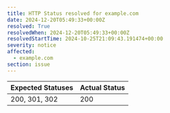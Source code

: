 ```yaml
---
title: HTTP Status resolved for example.com
date: 2024-12-20T05:49:33+00:00Z
resolved: True
resolvedWhen: 2024-12-20T05:49:33+00:00Z
resolvedStartTime: 2024-10-25T21:09:43.191474+00:00
severity: notice
affected:
  - example.com
section: issue
---
```


| Expected Statuses | Actual Status  |
|-------------------|----------------|
| 200, 301, 302 | 200 |
